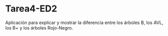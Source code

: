 # Tarea4-ED2
Aplicación para explicar y mostrar la diferencia entre los árboles B, los AVL, los B+ y los árboles Rojo-Negro.
